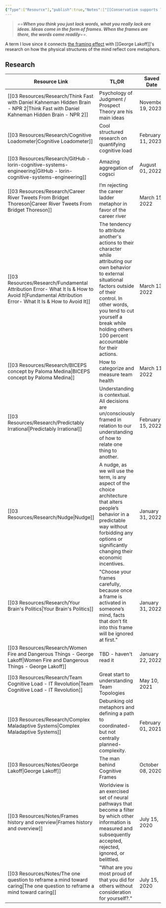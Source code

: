 ```yaml
---
{"Type":["Resource"],"publish":true,"Notes":["[[Conservatism supports lying as long as it conserve]]","[[Defund the police alternatives]]","[[Antiabortion is the only position where I’m in su]]","[[Freedom by (philosophical) definition]]","[[03 Resources/Notes/George Lakoff\|George Lakoff]]","[[Shift Regulation to Protection]]","[[The one question to reframe a mind toward caring]]","[[Michigan’s New Corporate Servitude Law It Takes Aw]]","[[George Lakoff to green marketers use the Fword Gu]]","[[Framing the NRA 2nd Amendment]]","[[Regret Minimization Framework]]","[[My book idea  the psychology of community buildin]]","[[BICEPS coaching questions]]","[[Fund public safety, not public execution]]","[[“That is why they acted to change the system, not ]]"],"Research":["[[Women Fire and Dangerous Things  George Lakoff]]","[[Resources-Research/Your Brain's Politics]]","[[03 Resources/Research/Nudge|Nudge]]","[[Resources-Research/Predictably Irrational]]","[[Fundamental Attribution Error What It Is & How to ]]","[[BICEPS concept by Paloma Medina]]","[[Career River Tweets From Bridget Thoreson]]","[[Cognitive Loadometer]]","[[GitHub  lorin cognitivesystemsengineering]]","[[Team Cognitive Load  IT Revolution]]","[[Complex Maladaptive Systems]]","[[Think Fast with Daniel Kahneman Hidden Brain NPR]]"],"Last Edited":"2024-05-20 15:36:40","Created On":"2024-01-29 20:05:32","TLDR":null,"path":"00 My Garden/content/3 Resources/Cognitive Frames.md","permalink":"/00-my-garden/content/3-resources/cognitive-frames/","PassFrontmatter":true}
---
```


> _==**When you think you just lack words, what you really lack are ideas. Ideas come in the form of frames. When the frames are there, the words come readily**==_.

A term I love since it connects [the framing effect](https://en.wikipedia.org/wiki/Framing_effect_(psychology)) with [[George Lakoff]]'s research on how the physical structures of the mind reflect core metaphors. 

## Research
| Resource Link                                                                                                                                         | TL;DR                                                                                                                                                                                                                                                                        | Saved Date        |
| ----------------------------------------------------------------------------------------------------------------------------------------------------- | ---------------------------------------------------------------------------------------------------------------------------------------------------------------------------------------------------------------------------------------------------------------------------- | ----------------- |
| [[03 Resources/Research/Think Fast with Daniel Kahneman  Hidden Brain - NPR 2\|Think Fast with Daniel Kahneman  Hidden Brain - NPR 2]]             | Psychology of Judgment / Prospect Theory are his main ideas                                                                                                                                                                                                                  | November 19, 2023 |
| [[03 Resources/Research/Cognitive Loadometer\|Cognitive Loadometer]]                                                                               | Cool structured research on quantifying cognitive load                                                                                                                                                                                                                       | February 11, 2023 |
| [[03 Resources/Research/GitHub - lorin-cognitive-systems-engineering\|GitHub - lorin-cognitive-systems-engineering]]                               | Amazing aggregation of cogsci                                                                                                                                                                                                                                                | August 01, 2022   |
| [[03 Resources/Research/Career River  Tweets From Bridget Thoreson\|Career River  Tweets From Bridget Thoreson]]                                   | I’m rejecting the career ladder metaphor in favor of the career river                                                                                                                                                                                                        | March 15, 2022    |
| [[03 Resources/Research/Fundamental Attribution Error- What It Is & How to Avoid It\|Fundamental Attribution Error- What It Is & How to Avoid It]] | The tendency to attribute another's actions to their character while attributing our own behavior to external situational factors outside of their control. In other words, you tend to cut yourself a break while holding others 100 percent accountable for their actions. | March 13, 2022    |
| [[03 Resources/Research/BICEPS concept by Paloma Medina\|BICEPS concept by Paloma Medina]]                                                         | How to categorize and measure team health                                                                                                                                                                                                                                    | March 11, 2022    |
| [[03 Resources/Research/Predictably Irrational\|Predictably Irrational]]                                                                           | Understanding is contextual. All decisions are un/consciously framed in relation to our understanding of how to relate one thing to another.                                                                                                                                 | February 15, 2022 |
| [[03 Resources/Research/Nudge\|Nudge]]                                                                                                             | A nudge, as we will use the term, is any aspect of the choice architecture that alters people’s behavior in a predictable way without forbidding any options or significantly changing their economic incentives.                                                            | January 31, 2022  |
| [[03 Resources/Research/Your Brain's Politics\|Your Brain's Politics]]                                                                             | "Choose your frames carefully, because once a frame is activated in someone’s mind, facts that don’t fit into this frame will be ignored at first."                                                                                                                          | January 31, 2022  |
| [[03 Resources/Research/Women Fire and Dangerous Things - George Lakoff\|Women Fire and Dangerous Things - George Lakoff]]                         | TBD - haven't read it                                                                                                                                                                                                                                                        | January 22, 2022  |
| [[03 Resources/Research/Team Cognitive Load - IT Revolution\|Team Cognitive Load - IT Revolution]]                                                 | Great start to understanding Team Topologies                                                                                                                                                                                                                                 | May 10, 2021      |
| [[03 Resources/Research/Complex Maladaptive Systems\|Complex Maladaptive Systems]]                                                                 | Debunking old metaphors and defining a path to coordinated-but not centrally planned-complexity.                                                                                                                                                                             | February 01, 2021 |
| [[03 Resources/Notes/George Lakoff\|George Lakoff]]                                                                                                | The man behind Cognitive Frames                                                                                                                                                                                                                                              | October 08, 2020  |
| [[03 Resources/Notes/Frames history and overview\|Frames history and overview]]                                                                    | Worldview is an exercised set of neural pathways that become a filter by which other information is measured and subsequently accepted, rejected, ignored, or belittled.                                                                                                     | July 15, 2020     |
| [[03 Resources/Notes/The one question to reframe a mind toward caring\|The one question to reframe a mind toward caring]]                          | "What are you most proud of that you did for others without consideration for yourself?."                                                                                                                                                                                    | July 15, 2020     |
